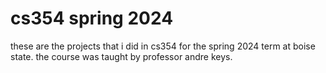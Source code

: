 # cs354 spring 2024

these are the projects that i did in cs354 for the spring 2024 term at boise state. the course was taught by professor andre keys.
